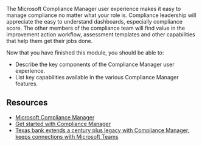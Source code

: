 The Microsoft Compliance Manager user experience makes it easy to manage compliance no matter what your role is. Compliance leadership will appreciate the easy to understand dashboards, especially compliance score. The other members of the compliance team will find value in the improvement action workflow, assessment templates and other capabilities that help them get their jobs done.


Now that you have finished this module, you should be able to:
- Describe the key components of the Compliance Manager user experience.
- List key capabilities available in the various Compliance Manager features.

## Resources

- [Microsoft Compliance Manager](https://docs.microsoft.com/microsoft-365/compliance/compliance-manager-overview?azure-portal=true)
- [Get started with Compliance Manager](https://docs.microsoft.com/microsoft-365/compliance/compliance-manager-setup?azure-portal=true)
- [Texas bank extends a century plus legacy with Compliance Manager, keeps connections with Microsoft Teams](https://customers.microsoft.com/story/843247-frost-bank-banking-capital-markets-microsoft-365-security-compliance?azure-portal=true)
